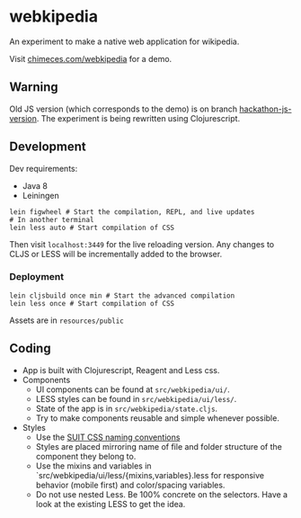 webkipedia
==========

An experiment to make a native web application for wikipedia.

Visit [chimeces.com/webkipedia](https://chimeces.com/webkipedia) for a demo.

Warning
-------

Old JS version (which corresponds to the demo) is on branch
[hackathon-js-version](https://github.com/joakin/webkipedia/tree/hackathon-js-version).
The experiment is being rewritten using Clojurescript.

Development
-----------

Dev requirements:
* Java 8
* Leiningen

```
lein figwheel # Start the compilation, REPL, and live updates
# In another terminal
lein less auto # Start compilation of CSS
```

Then visit `localhost:3449` for the live reloading version. Any changes to CLJS
or LESS will be incrementally added to the browser.

### Deployment

```
lein cljsbuild once min # Start the advanced compilation
lein less once # Start compilation of CSS
```

Assets are in `resources/public`

Coding
------

* App is built with Clojurescript, Reagent and Less css.
* Components
  * UI components can be found at `src/webkipedia/ui/`.
  * LESS styles can be found in `src/webkipedia/ui/less/`.
  * State of the app is in `src/webkipedia/state.cljs`.
  * Try to make components reusable and simple whenever possible.
* Styles
  * Use the [SUIT CSS naming conventions](https://github.com/suitcss/suit/blob/master/doc/naming-conventions.md)
  * Styles are placed mirroring name of file and folder structure of the
    component they belong to.
  * Use the mixins and variables in
    `src/webkipedia/ui/less/{mixins,variables}.less for responsive behavior
    (mobile first) and color/spacing variables.
  * Do not use nested Less. Be 100% concrete on the selectors. Have a look at
    the existing LESS to get the idea.

